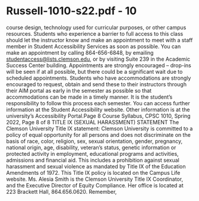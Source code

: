 # Russell-1010-s22.pdf - 10

course design, technology used for curricular purposes, or other campus resources. 
Students who experience a barrier to full access to this class should let the instructor know 
and make an appointment to meet with a staff member in Student Accessibility Services as 
soon as possible. You can make an appointment by calling 864-656-6848, by emailing 
studentaccess@lists.clemson.edu, or by visiting Suite 239 in the Academic Success Center 
building. Appointments are strongly encouraged – drop-ins will be seen if at all possible, but 
there could be a significant wait due to scheduled appointments.
Students who have accommodations are strongly encouraged to request, obtain and send 
these to their instructors through their AIM portal as early in the semester as possible so 
that accommodations can be made in a timely manner. It is the student’s responsibility to 
follow this process each semester. 
You can access further information at the Student Accessibility website. Other information 
is at the university’s Accessibility Portal.Page 8
Course Syllabus, CPSC 1010, Spring 2022, Page 8 of 8
TITLE IX (SEXUAL HARASSMENT) STATEMENT
The Clemson University Title IX statement: Clemson University is committed to a policy of 
equal opportunity for all persons and does not discriminate on the basis of race, color, 
religion, sex, sexual orientation, gender, pregnancy, national origin, age, disability, 
veteran’s status, genetic information or protected activity in employment, educational 
programs and activities, admissions and financial aid. This includes a prohibition against 
sexual harassment and sexual violence as mandated by Title IX of the Education 
Amendments of 1972. This Title IX policy is located on the Campus Life website. 
Ms. Alesia Smith is the Clemson University Title IX Coordinator, and the Executive Director 
of Equity Compliance. Her office is located at 223 Brackett Hall, 864.656.0620. Remember,